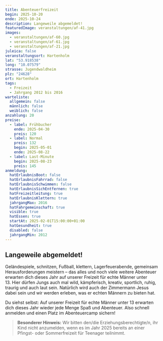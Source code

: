 ```yaml
---
title: Abenteuerfreizeit
begin: 2025-10-20
ende: 2025-10-24
description: Langeweile abgemeldet!
featuredImage: veranstaltungen/af-41.jpg
images:
  - veranstaltungen/af-60.jpg
  - veranstaltungen/af-61.jpg
  - veranstaltungen/af-21.jpg
juleica: false
veranstaltungsort: Hartenholm
lat: "53.918538"
long: "10.07579"
strasse: Jugendwaldheim
plz: "24628"
ort: Hartenholm
tags:
  - Freizeit
  - Jahrgang 2012 bis 2016
warteliste:
  allgemein: false
  männlich: false
  weiblich: false
anzahlung: 20
preise:
  - label: Frühbucher
    ende: 2025-04-30
    preis: 120
  - label: Normal
    preis: 132
    begin: 2025-05-01
    ende: 2025-08-22
  - label: Last-Minute
    begin: 2025-08-23
    preis: 145
anmeldung:
  hatErlaubnisBoot: false
  hatErlaubnisFahrrad: false
  hatErlaubnisSchwimmen: false
  hatErlaubnisSichEntfernen: true
  hatFreizeitleitung: true
  hatErlaubnisKlettern: true
  jahrgangMax: 2016
  hatFahrgemeinschaft: true
  visible: true
  hatEssen: true
  startAt: 2025-02-01T15:00:00+01:00
  hatGesundheit: true
  disabled: false
  jahrgangMin: 2012
---
```

## Langeweile abgemeldet!

Geländespiele, schnitzen, Fußball, klettern, Lagerfeuerabende, gemeinsam Herausforderungen meistern – das alles und noch viele weitere Abenteuer erwarten dich dieses Jahr auf unserer Freizeit für echte Männer unter 13. Hier dürfen Jungs auch mal wild, kämpferisch, kreativ, sportlich, ruhig, traurig und auch laut sein. Natürlich wird auch der Zimmermann Jesus dabei sein und wir werden erleben, was er echten Männern zu bieten hat. 

Du siehst selbst: Auf unserer Freizeit für echte Männer unter 13 erwarten dich dieses Jahr wieder jede Menge Spaß und Abenteuer. Also schnell anmelden und einen Platz im Abenteuercamp sichern! 

> **Besonderer Hinweis:**
> Wir bitten den/die Erziehungsberechtigte/n, ihr Kind nicht anzumelden, wenn es im Jahr 2025 bereits an einer Pfingst- oder Sommerfreizeit für Teenager teilnimmt.